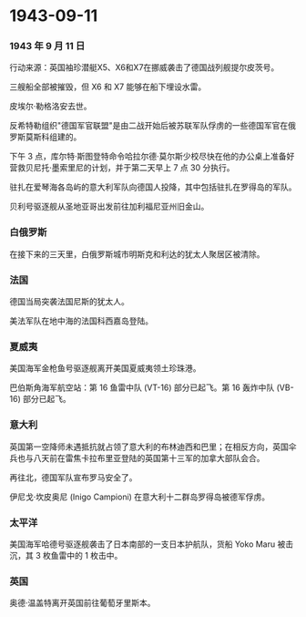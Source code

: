 # 1943-09-11

### 1943 年 9 月 11 日

行动来源：英国袖珍潜艇X5、X6和X7在挪威袭击了德国战列舰提尔皮茨号。

三艘船全部被摧毁，但 X6 和 X7 能够在船下埋设水雷。

皮埃尔·勒格洛安去世。

反希特勒组织"德国军官联盟"是由二战开始后被苏联军队俘虏的一些德国军官在俄罗斯莫斯科组建的。

下午 3
点，库尔特·斯图登特命令哈拉尔德·莫尔斯少校尽快在他的办公桌上准备好营救贝尼托·墨索里尼的计划，并于第二天早上
7 点 30 分执行。

驻扎在爱琴海各岛屿的意大利军队向德国人投降，其中包括驻扎在罗得岛的军队。

贝利号驱逐舰从圣地亚哥出发前往加利福尼亚州旧金山。

### 白俄罗斯

在接下来的三天里，白俄罗斯城市明斯克和利达的犹太人聚居区被清除。

### 法国

德国当局突袭法国尼斯的犹太人。

美法军队在地中海的法国科西嘉岛登陆。

### 夏威夷

美国海军金枪鱼号驱逐舰离开美国夏威夷领土珍珠港。

巴伯斯角海军航空站：第 16 鱼雷中队 (VT-16) 部分已起飞。第 16 轰炸中队
(VB-16) 部分已起飞。

### 意大利

英国第一空降师未遇抵抗就占领了意大利的布林迪西和巴里；在相反方向，英国伞兵也与八天前在雷焦卡拉布里亚登陆的英国第十三军的加拿大部队会合。

再往北，德国军队宣布罗马安全了。

伊尼戈·坎皮奥尼 (Inigo Campioni) 在意大利十二群岛罗得岛被德军俘虏。

### 太平洋

美国海军哈德号驱逐舰袭击了日本南部的一支日本护航队，货船 Yoko Maru
被击沉，其 3 枚鱼雷中的 1 枚击中。

### 英国

奥德·温盖特离开英国前往葡萄牙里斯本。
